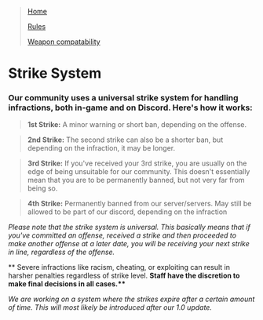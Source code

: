 >[Home](https://justcue.github.io/KOTH-Reforged/)
>
>[Rules](https://justcue.github.io/KOTH-Reforged/Pages/rules.html)
>
>[Weapon compatability](https://justcue.github.io/KOTH-Reforged/Pages/Weapon_Compatability.html)

# Strike System
### Our community uses a universal strike system for handling infractions, both in-game and on Discord. Here's how it works:

> **1st Strike:** A minor warning or short ban, depending on the offense.

> **2nd Strike:** The second strike can also be a shorter ban, but depending on the infraction, it may be longer.

> **3rd Strike:** If you've received your 3rd strike, you are usually on the edge of being unsuitable for our community. This doesn't essentially mean that you are to be permanently banned, but not very far from being so.

> **4th Strike:** Permanently banned from our server/servers. May still be allowed to be part of our discord, depending on the infraction

*Please note that the strike system is universal. This basically means that if you've committed an offense, received a strike and then proceeded to make another offense at a later date, you will be receiving your next strike in line, regardless of the offense.*

** Severe infractions like racism, cheating, or exploiting can result in harsher penalties regardless of strike level.
__Staff have the discretion to make final decisions in all cases.**__

*We are working on a system where the strikes expire after a certain amount of time. This will most likely be introduced after our 1.0 update.*
